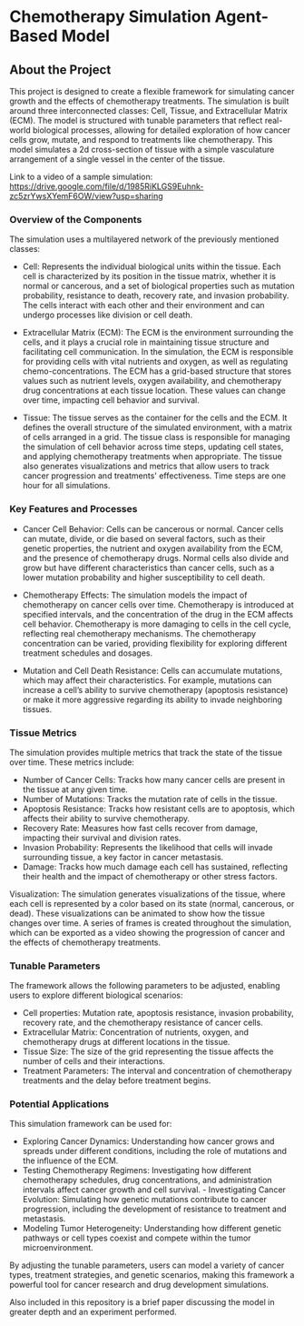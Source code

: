 # Chemotherapy Simulation Agent-Based Model 

## About the Project 
This project is designed to create a flexible framework for simulating cancer growth and the effects of chemotherapy treatments. The simulation is built around three interconnected classes: Cell, Tissue, and Extracellular Matrix (ECM). The model is structured with tunable parameters that reflect real-world biological processes, allowing for detailed exploration of how cancer cells grow, mutate, and respond to treatments like chemotherapy. This model  simulates a 2d cross-section of tissue with a simple vasculature arrangement of a single vessel in the center of the tissue. 

Link to a video of a sample simulation: https://drive.google.com/file/d/1985RiKLGS9Euhnk-zc5zrYwsXYemF6OW/view?usp=sharing 

### Overview of the Components
The simulation uses a multilayered network of the previously mentioned classes:

- Cell: Represents the individual biological units within the tissue. Each cell is characterized by its position in the tissue matrix, whether it is normal or cancerous, and a set of biological properties such as mutation probability, resistance to death, recovery rate, and invasion probability. The cells interact with each other and their environment and can undergo processes like division or cell death.

- Extracellular Matrix (ECM): The ECM is the environment surrounding the cells, and it plays a crucial role in maintaining tissue structure and facilitating cell communication. In the simulation, the ECM is responsible for providing cells with vital nutrients and oxygen, as well as regulating chemo-concentrations. The ECM has a grid-based structure that stores values such as nutrient levels, oxygen availability, and chemotherapy drug concentrations at each tissue location. These values can change over time, impacting cell behavior and survival.

- Tissue: The tissue serves as the container for the cells and the ECM. It defines the overall structure of the simulated environment, with a matrix of cells arranged in a grid. The tissue class is responsible for managing the simulation of cell behavior across time steps, updating cell states, and applying chemotherapy treatments when appropriate. The tissue also generates visualizations and metrics that allow users to track cancer progression and treatments' effectiveness. Time steps are one hour for all simulations.

### Key Features and Processes
- Cancer Cell Behavior: Cells can be cancerous or normal. Cancer cells can mutate, divide, or die based on several factors, such as their genetic properties, the nutrient and oxygen availability from the ECM, and the presence of chemotherapy drugs. Normal cells also divide and grow but have different characteristics than cancer cells, such as a lower mutation probability and higher susceptibility to cell death.

- Chemotherapy Effects: The simulation models the impact of chemotherapy on cancer cells over time. Chemotherapy is introduced at specified intervals, and the concentration of the drug in the ECM affects cell behavior. Chemotherapy is more damaging to cells in the cell cycle, reflecting real chemotherapy mechanisms. The chemotherapy concentration can be varied, providing flexibility for exploring different treatment schedules and dosages.

- Mutation and Cell Death Resistance: Cells can accumulate mutations, which may affect their characteristics. For example, mutations can increase a cell’s ability to survive chemotherapy (apoptosis resistance) or make it more aggressive regarding its ability to invade neighboring tissues. 

### Tissue Metrics
The simulation provides multiple metrics that track the state of the tissue over time. These metrics include:

- Number of Cancer Cells: Tracks how many cancer cells are present in the tissue at any given time. 
- Number of Mutations: Tracks the mutation rate of cells in the tissue. 
- Apoptosis Resistance: Tracks how resistant cells are to apoptosis, which affects their ability to survive chemotherapy. 
- Recovery Rate: Measures how fast cells recover from damage, impacting their survival and division rates. 
- Invasion Probability: Represents the likelihood that cells will invade surrounding tissue, a key factor in cancer metastasis. 
- Damage: Tracks how much damage each cell has sustained, reflecting their health and the impact of chemotherapy or other stress factors. 

Visualization: The simulation generates visualizations of the tissue, where each cell is represented by a color based on its state (normal, cancerous, or dead). These visualizations can be animated to show how the tissue changes over time. A series of frames is created throughout the simulation, which can be exported as a video showing the progression of cancer and the effects of chemotherapy treatments. 

### Tunable Parameters
The framework allows the following parameters to be adjusted, enabling users to explore different biological scenarios:

- Cell properties: Mutation rate, apoptosis resistance, invasion probability, recovery rate, and the chemotherapy resistance of cancer cells.
- Extracellular Matrix: Concentration of nutrients, oxygen, and chemotherapy drugs at different locations in the tissue.  
- Tissue Size: The size of the grid representing the tissue affects the number of cells and their interactions.  
- Treatment Parameters: The interval and concentration of chemotherapy treatments and the delay before treatment begins.

### Potential Applications
This simulation framework can be used for:

- Exploring Cancer Dynamics: Understanding how cancer grows and spreads under different conditions, including the role of mutations and the influence of the ECM.      
- Testing Chemotherapy Regimens: Investigating how different chemotherapy schedules, drug concentrations, and administration intervals affect cancer growth and cell survival.   - Investigating Cancer Evolution: Simulating how genetic mutations contribute to cancer progression, including the development of resistance to treatment and metastasis.
- Modeling Tumor Heterogeneity: Understanding how different genetic pathways or cell types coexist and compete within the tumor microenvironment.        

By adjusting the tunable parameters, users can model a variety of cancer types, treatment strategies, and genetic scenarios, making this framework a powerful tool for cancer research and drug development simulations.

Also included in this repository is a brief paper discussing the model in greater depth and an experiment performed. 
